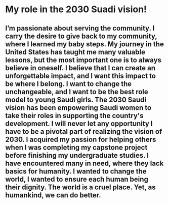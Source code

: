 

# My role in the 2030 Suadi vision!
## I’m passionate about serving the community. I carry the desire to give back to my community, where I learned my baby steps. My journey in the United States has taught me many valuable lessons, but the most important one is to always believe in oneself. I believe that I can create an unforgettable impact, and I want this impact to be where I belong. I want to change the unchangeable, and I want to be the best role model to young Saudi girls. The 2030 Saudi vision has been empowering Saudi women to take their roles in supporting the country's development. I will never let any opportunity I have to be a pivotal part of realizing the vision of 2030. I acquired my passion for helping others when I was completing my capstone project before finishing my undergraduate studies. I have encountered many in need, where they lack basics for humanity. I wanted to change the world, I wanted to ensure each human being their dignity. The world is a cruel place. Yet, as humankind, we can do better. 

